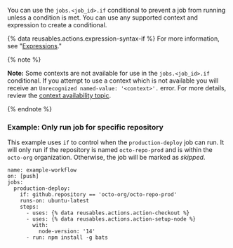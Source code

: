 You can use the `jobs.<job_id>.if` conditional to prevent a job from running unless a condition is met. You can use any supported context and expression to create a conditional.

{% data reusables.actions.expression-syntax-if %} For more information, see "[Expressions](/actions/learn-github-actions/expressions)."

{% note %}

**Note:** Some contexts are not available for use in the `jobs.<job_id>.if` conditional.  If you attempt to use a context which is not available you will receive an `Unrecognized named-value: '<context>'.` error.  For more details, review the [context availability topic](/actions/learn-github-actions/contexts#context-availability).  

{% endnote %}

### Example: Only run job for specific repository

This example uses `if` to control when the `production-deploy` job can run. It will only run if the repository is named `octo-repo-prod` and is within the `octo-org` organization. Otherwise, the job will be marked as _skipped_.

```yaml{:copy}
name: example-workflow
on: [push]
jobs:
  production-deploy:
    if: github.repository == 'octo-org/octo-repo-prod'
    runs-on: ubuntu-latest
    steps:
      - uses: {% data reusables.actions.action-checkout %}
      - uses: {% data reusables.actions.action-setup-node %}
        with:
          node-version: '14'
      - run: npm install -g bats
```
